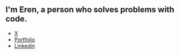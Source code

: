 <h2>I'm Eren, a person who solves problems with code.</h2>

<ul>
  <li><a href="https://twitter.com/erentrkg" alt="x">X</a></li>
  <li><a href="https://erenturkoglu.com/" alt="portfolio">Portfolio</a></li>
  <li><a href="https://www.linkedin.com/in/erenturkoglu/" alt="linkedin">Linkedin</a></li>

</ul>


